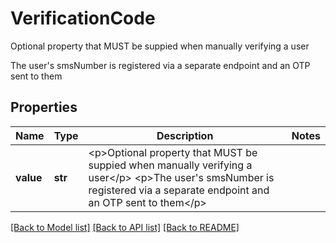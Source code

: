 # VerificationCode

<p>Optional property that MUST be suppied when manually verifying a user</p> <p>The user's smsNumber is registered via a separate endpoint and an OTP sent to them</p> 

## Properties
Name | Type | Description | Notes
------------ | ------------- | ------------- | -------------
**value** | **str** | &lt;p&gt;Optional property that MUST be suppied when manually verifying a user&lt;/p&gt; &lt;p&gt;The user&#39;s smsNumber is registered via a separate endpoint and an OTP sent to them&lt;/p&gt;  | 

[[Back to Model list]](../README.md#documentation-for-models) [[Back to API list]](../README.md#documentation-for-api-endpoints) [[Back to README]](../README.md)


